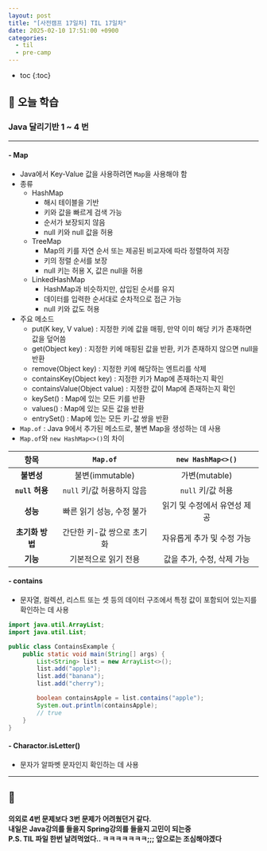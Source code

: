 ```yaml
---
layout: post
title: "[사전캠프 17일차] TIL 17일차"
date: 2025-02-10 17:51:00 +0900
categories: 
  - til
  - pre-camp
---
```


* toc
{:toc}

## 📖 오늘 학습
### Java 달리기반 1 ~ 4 번

<!-- <h4> 📃 </h4> -->

---

#### - Map
- Java에서 Key-Value 값을 사용하려면 `Map`을 사용해야 함
- 종류
  - HashMap
    - 해시 테이블을 기반
    - 키와 값을 빠르게 검색 가능
    - 순서가 보장되지 않음
    - null 키와 null 값을 허용
  - TreeMap
    - Map의 키를 자연 순서 또는 제공된 비교자에 따라 정렬하여 저장
    - 키의 정렬 순서를 보장
    - null 키는 허용 X, 값은 null을 허용
  - LinkedHashMap
    - HashMap과 비슷하지만, 삽입된 순서를 유지
    - 데이터를 입력한 순서대로 순차적으로 접근 가능
    - null 키와 값도 허용
- 주요 메소드
  - put(K key, V value) : 지정한 키에 값을 매핑, 만약 이미 해당 키가 존재하면 값을 덮어씀
  - get(Object key) : 지정한 키에 매핑된 값을 반환, 키가 존재하지 않으면 null을 반환
  - remove(Object key) : 지정한 키에 해당하는 엔트리를 삭제
  - containsKey(Object key) : 지정한 키가 Map에 존재하는지 확인
  - containsValue(Object value) : 지정한 값이 Map에 존재하는지 확인
  - keySet() : Map에 있는 모든 키를 반환
  - values() : Map에 있는 모든 값을 반환
  - entrySet() : Map에 있는 모든 키-값 쌍을 반환
- `Map.of` : Java 9에서 추가된 메소드로, 불변 Map을 생성하는 데 사용
- `Map.of`와 `new HashMap<>()`의 차이

|      항목       |          `Map.of`          |      `new HashMap<>()`       |
| :-------------: | :------------------------: | :--------------------------: |
|   **불변성**    |      불변(immutable)       |        가변(mutable)         |
| **`null` 허용** | `null` 키/값 허용하지 않음 |      `null` 키/값 허용       |
|    **성능**     | 빠른 읽기 성능, 수정 불가  | 읽기 및 수정에서 유연성 제공 |
| **초기화 방법** | 간단한 키-값 쌍으로 초기화 |  자유롭게 추가 및 수정 가능  |
|    **기능**     |    기본적으로 읽기 전용    |  값을 추가, 수정, 삭제 가능  |

#### - contains
- 문자열, 컬렉션, 리스트 또는 셋 등의 데이터 구조에서 특정 값이 포함되어 있는지를 확인하는 데 사용
>
```java
import java.util.ArrayList;
import java.util.List;

public class ContainsExample {
    public static void main(String[] args) {
        List<String> list = new ArrayList<>();
        list.add("apple");
        list.add("banana");
        list.add("cherry");

        boolean containsApple = list.contains("apple");
        System.out.println(containsApple);
        // true
    }
}
```

#### - Charactor.isLetter()
- 문자가 알파벳 문자인지 확인하는 데 사용

---

<h2> 💬 </h2>

<h4> 의외로 4번 문제보다 3번 문제가 어려웠던거 같다. <br>
내일은 Java강의를 들을지 Spring강의를 들을지 고민이 되는중 <br>
P.S. TIL 파일 한번 날려먹었다.. ㅋㅋㅋㅋㅋㅋㅋ;;; 앞으로는 조심해야겠다 </h4>
